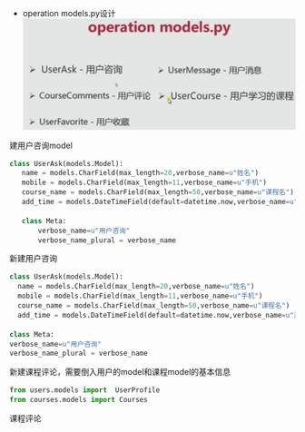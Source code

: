  - operation models.py设计
 ![](/assets/Snip20170720_6.png)
 
 建用户咨询model
 ```python
 class UserAsk(models.Model):
    name = models.CharField(max_length=20,verbose_name=u"姓名")
    mobile = models.CharField(max_length=11,verbose_name=u"手机")
    course_name = models.CharField(max_length=50,verbose_name=u"课程名")
    add_time = models.DateTimeField(default=datetime.now,verbose_name=u"添加时间")

    class Meta:
        verbose_name=u"用户咨询"
        verbose_name_plural = verbose_name
 ```
  新建用户咨询
  ```python
class UserAsk(models.Model):
    name = models.CharField(max_length=20,verbose_name=u"姓名")
    mobile = models.CharField(max_length=11,verbose_name=u"手机")
    course_name = models.CharField(max_length=50,verbose_name=u"课程名")
    add_time = models.DateTimeField(default=datetime.now,verbose_name=u"添加时间")
  
  class Meta:
  verbose_name=u"用户咨询"
  verbose_name_plural = verbose_name

  ```
 新建课程评论，需要倒入用户的model和课程model的基本信息
 ```python
from users.models import  UserProfile
from courses.models import Courses
 
 ```
课程评论
```

```

 